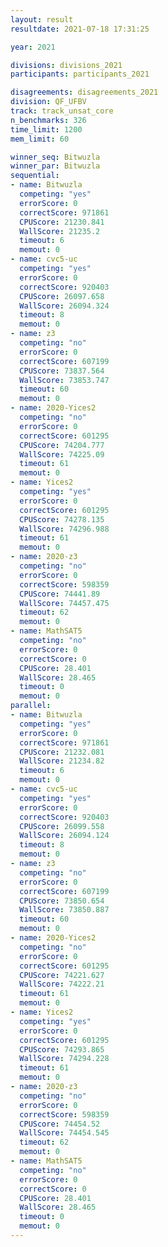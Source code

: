 ```yaml
---
layout: result
resultdate: 2021-07-18 17:31:25

year: 2021

divisions: divisions_2021
participants: participants_2021

disagreements: disagreements_2021
division: QF_UFBV
track: track_unsat_core
n_benchmarks: 326
time_limit: 1200
mem_limit: 60

winner_seq: Bitwuzla
winner_par: Bitwuzla
sequential:
- name: Bitwuzla
  competing: "yes"
  errorScore: 0
  correctScore: 971861
  CPUScore: 21230.841
  WallScore: 21235.2
  timeout: 6
  memout: 0
- name: cvc5-uc
  competing: "yes"
  errorScore: 0
  correctScore: 920403
  CPUScore: 26097.658
  WallScore: 26094.324
  timeout: 8
  memout: 0
- name: z3
  competing: "no"
  errorScore: 0
  correctScore: 607199
  CPUScore: 73837.564
  WallScore: 73853.747
  timeout: 60
  memout: 0
- name: 2020-Yices2
  competing: "no"
  errorScore: 0
  correctScore: 601295
  CPUScore: 74204.777
  WallScore: 74225.09
  timeout: 61
  memout: 0
- name: Yices2
  competing: "yes"
  errorScore: 0
  correctScore: 601295
  CPUScore: 74278.135
  WallScore: 74296.988
  timeout: 61
  memout: 0
- name: 2020-z3
  competing: "no"
  errorScore: 0
  correctScore: 598359
  CPUScore: 74441.89
  WallScore: 74457.475
  timeout: 62
  memout: 0
- name: MathSAT5
  competing: "no"
  errorScore: 0
  correctScore: 0
  CPUScore: 28.401
  WallScore: 28.465
  timeout: 0
  memout: 0
parallel:
- name: Bitwuzla
  competing: "yes"
  errorScore: 0
  correctScore: 971861
  CPUScore: 21232.081
  WallScore: 21234.82
  timeout: 6
  memout: 0
- name: cvc5-uc
  competing: "yes"
  errorScore: 0
  correctScore: 920403
  CPUScore: 26099.558
  WallScore: 26094.124
  timeout: 8
  memout: 0
- name: z3
  competing: "no"
  errorScore: 0
  correctScore: 607199
  CPUScore: 73850.654
  WallScore: 73850.887
  timeout: 60
  memout: 0
- name: 2020-Yices2
  competing: "no"
  errorScore: 0
  correctScore: 601295
  CPUScore: 74221.627
  WallScore: 74222.21
  timeout: 61
  memout: 0
- name: Yices2
  competing: "yes"
  errorScore: 0
  correctScore: 601295
  CPUScore: 74293.865
  WallScore: 74294.228
  timeout: 61
  memout: 0
- name: 2020-z3
  competing: "no"
  errorScore: 0
  correctScore: 598359
  CPUScore: 74454.52
  WallScore: 74454.545
  timeout: 62
  memout: 0
- name: MathSAT5
  competing: "no"
  errorScore: 0
  correctScore: 0
  CPUScore: 28.401
  WallScore: 28.465
  timeout: 0
  memout: 0
---
```

